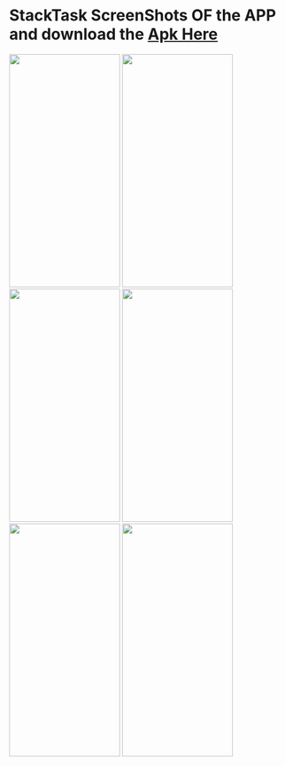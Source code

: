 # StackTask ScreenShots OF the APP and download the [Apk Here](https://www.dropbox.com/s/0viukryv2el401t/app-debug.apk?dl=0)
<img src= "https://user-images.githubusercontent.com/22986571/55673003-a4e54f00-58bf-11e9-9a7e-61a1fd674a36.jpeg" width=200 height= 420/>
<img src="https://user-images.githubusercontent.com/22986571/55673016-ce05df80-58bf-11e9-890d-91d77ab397d9.jpeg" width=200 height=420/>
<img src = "https://user-images.githubusercontent.com/22986571/55673038-0c030380-58c0-11e9-8998-a245141ec732.jpeg" width = 200 height = 420/>
<img src = "https://user-images.githubusercontent.com/22986571/55673052-2fc64980-58c0-11e9-8dde-3bd2fe511a00.jpeg" width = 200 height = 420/>
<img src = "https://user-images.githubusercontent.com/22986571/55672977-68b1ee80-58bf-11e9-82cd-f01356a82596.jpeg" width = 200 height = 420/>
<img src = "https://user-images.githubusercontent.com/22986571/55673067-5b493400-58c0-11e9-94c9-39ec27497380.jpeg" width = 200 height = 420/>

